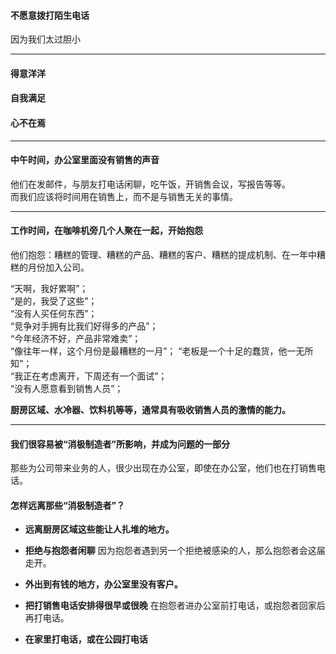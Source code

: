 #### 不愿意拨打陌生电话
因为我们太过胆小
    
****

#### 得意洋洋
#### 自我满足
#### 心不在焉
****
#### 中午时间，办公室里面没有销售的声音
他们在发邮件，与朋友打电话闲聊，吃午饭，开销售会议，写报告等等。    
而我们应该将时间用在销售上，而不是与销售无关的事情。
    
 ****
     
#### 工作时间，在咖啡机旁几个人聚在一起，开始抱怨
他们抱怨：糟糕的管理、糟糕的产品、糟糕的客户、糟糕的提成机制、在一年中糟糕的月份加入公司。    
    
“天啊，我好累啊”；    
“是的，我受了这些”；    
“没有人买任何东西”；    
“竞争对手拥有比我们好得多的产品”；    
“今年经济不好，产品非常难卖”；    
“像往年一样，这个月份是最糟糕的一月”；
“老板是一个十足的蠢货，他一无所知”；    
“我正在考虑离开，下周还有一个面试”；    
“没有人愿意看到销售人员”；    
    
**厨房区域、水冷器、饮料机等等，通常具有吸收销售人员的激情的能力。**    
    
****
    
#### 我们很容易被“消极制造者”所影响，并成为问题的一部分
那些为公司带来业务的人，很少出现在办公室，即使在办公室，他们也在打销售电话。    
    

    
#### 怎样远离那些“消极制造者”？
- **远离厨房区域这些能让人扎堆的地方。**
     
- **拒绝与抱怨者闲聊**
因为抱怨者遇到另一个拒绝被感染的人，那么抱怨者会这届走开。
- **外出到有钱的地方，办公室里没有客户。**
    
- **把打销售电话安排得很早或很晚**
在抱怨者进办公室前打电话，或抱怨者回家后再打电话。
- **在家里打电话，或在公园打电话**